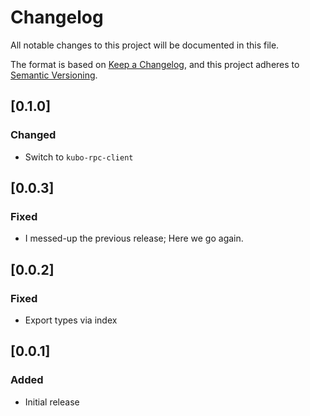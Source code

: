 # Changelog

All notable changes to this project will be documented in this file.

The format is based on [Keep a Changelog](https://keepachangelog.com/en/1.0.0/),
and this project adheres to [Semantic Versioning](https://semver.org/spec/v2.0.0.html).

## [0.1.0]

### Changed

- Switch to `kubo-rpc-client`

## [0.0.3]

### Fixed

-   I messed-up the previous release; Here we go again.

## [0.0.2]

### Fixed

-   Export types via index

## [0.0.1]

### Added

-   Initial release
